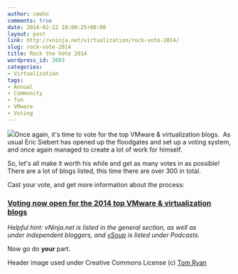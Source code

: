 ```yaml
---
author: cmohn
comments: true
date: 2014-02-22 18:00:25+00:00
layout: post
link: http://vninja.net/virtualization/rock-vote-2014/
slug: rock-vote-2014
title: Rock the Vote 2014
wordpress_id: 3093
categories:
- Virtualization
tags:
- Annual
- Community
- fun
- VMware
- Voting
---
```


![](http://upload.wikimedia.org/wikipedia/en/7/70/Rock_the_Vote_logo.png)Once again, it's time to vote for the top VMware & virtualization blogs.  As usual Eric Siebert has opened up the floodgates and set up a voting system, and once again managed to create a lot of work for himself.

So, let's all make it worth his while and get as many votes in as possible! There are a lot of blogs listed, this time there are over 300 in total.

Cast your vote, and get more information about the process:



### [Voting now open for the 2014 top VMware & virtualization blogs](http://vsphere-land.com/news/voting-now-open-for-the-2014-top-vmware-virtualization-blogs.html)



_Helpful hint: vNinja.net is listed in the general section, as well as under independent bloggers, and [vSoup](http://vSoup.net) is listed under Podcasts._

Now go do **your** part.

Header image used under Creative Commons License (c) [Tom Ryan](http://www.flickr.com/photos/t0msk/3596091232/)
